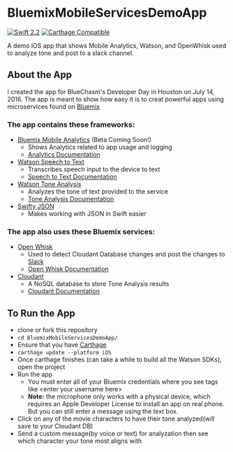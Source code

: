 # BluemixMobileServicesDemoApp
[![Swift 2.2](https://img.shields.io/badge/Swift-2.2-orange.svg?style=flat)](https://developer.apple.com/swift/)
[![Carthage Compatible](https://img.shields.io/badge/Carthage-compatible-4BC51D.svg?style=flat)](https://github.com/Carthage/Carthage)

A demo iOS app that shows Mobile Analytics, Watson, and OpenWhisk used to analyze tone and post to a slack channel.


## About the App

I created the app for BlueChasm's Developer Day in Houston on July 14, 2016. The app is meant to show how easy it is to creat powerful apps using microservices found on [Bluemix](https://new-console.ng.bluemix.net/)


### The app contains these frameworks:
 * [Bluemix Mobile Analytics](https://new-console.ng.bluemix.net/docs/services/mobileanalytics/index.html) (Beta Coming Soon!)
    * Shows Analytics related to app usage and logging
    * [Analytics Documentation](https://new-console.ng.bluemix.net/docs/services/mobileanalytics/index.html)
 * [Watson Speech to Text](https://new-console.ng.bluemix.net/catalog/services/speech-to-text/)
    * Transcribes speech input to the device to text
    * [Speech to Text Documentation](http://www.ibm.com/watson/developercloud/speech-to-text/api/v1/)
 * [Watson Tone Analysis](https://new-console.ng.bluemix.net/catalog/services/tone-analyzer/)
    * Analyzes the tone of text provided to the service
    * [Tone Analysis Documentation](http://www.ibm.com/watson/developercloud/tone-analyzer/api/v3/#introduction)
 * [Swifty JSON](https://github.com/SwiftyJSON/SwiftyJSON)
    * Makes working with JSON in Swift easier

### The app also uses these Bluemix services:
 * [Open Whisk](https://new-console.ng.bluemix.net/openwhisk/?cm_mmc=developerWorks-_-dWdevcenter-_-open-_-lp)
    * Used to detect Cloudant Database changes and post the changes to [Slack](https://slack.com/)
    * [Open Whisk Documentation](https://developer.ibm.com/open/openwhisk/)
 * [Cloudant](https://new-console.ng.bluemix.net/catalog/services/cloudant-nosql-db/)
    * A NoSQL database to store Tone Analysis results
    * [Cloudant Documentation](https://docs.cloudant.com/authorization.html)


## To Run the App
 * clone or fork this repository
 * `cd BluemixMobileServicesDemoApp/`
 * Ensure that you have [Carthage](https://github.com/Carthage/Carthage#installing-carthage)
 * `carthage update --platform iOS`
 * Once carthage finishes (can take a while to build all the Watson SDKs), open the project
 * Run the app
   * You must enter all of your Bluemix credentials where  you see tags like \<enter your username here\>
   * **Note:** the microphone only works with a physical device, which requires an Apple Developer License to install an app on real phone. But you can still enter a message using the text box.
 * Click on any of the movie characters to have their tone analyzed(will save to your Cloudant DB)
 * Send a custom message(by voice or text) for analyzation then see which character your tone most aligns with